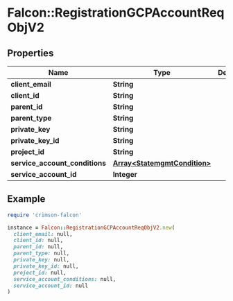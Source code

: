 # Falcon::RegistrationGCPAccountReqObjV2

## Properties

| Name | Type | Description | Notes |
| ---- | ---- | ----------- | ----- |
| **client_email** | **String** |  | [optional] |
| **client_id** | **String** |  | [optional] |
| **parent_id** | **String** |  |  |
| **parent_type** | **String** |  | [optional] |
| **private_key** | **String** |  | [optional] |
| **private_key_id** | **String** |  | [optional] |
| **project_id** | **String** |  | [optional] |
| **service_account_conditions** | [**Array&lt;StatemgmtCondition&gt;**](StatemgmtCondition.md) |  | [optional] |
| **service_account_id** | **Integer** |  | [optional] |

## Example

```ruby
require 'crimson-falcon'

instance = Falcon::RegistrationGCPAccountReqObjV2.new(
  client_email: null,
  client_id: null,
  parent_id: null,
  parent_type: null,
  private_key: null,
  private_key_id: null,
  project_id: null,
  service_account_conditions: null,
  service_account_id: null
)
```

